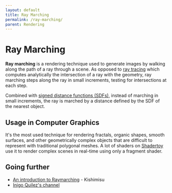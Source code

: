 ```yaml
---
layout: default
title: Ray Marching
permalink: /ray-marching/
parent: Rendering
---
```


# Ray Marching

**Ray marching** is a rendering technique used to generate images by walking along the path of a ray through a scene. As opposed to [ray tracing](/raytracing/) which computes analytically the intersection of a ray with the geometry, ray marching steps along the ray in small increments, testing for intersections at each step.

Combined with [signed distance functions (SDFs)](/signed-distance-function/), instead of marching in small increments, the ray is marched by a distance defined by the SDF of the nearest object.

## Usage in Computer Graphics

It's the most used technique for rendering fractals, organic shapes, smooth surfaces, and other geometrically complex objects that are difficult to represent with traditional polygonal meshes. A lot of shaders on [Shadertoy](https://www.shadertoy.com/) use it to render complex scenes in real-time using only a fragment shader.

## Going further
- [An introduction to Raymarching](https://www.youtube.com/watch?v=khblXafu7iA) - Kishimisu
- [Inigo Quilez's channel](https://www.youtube.com/@InigoQuilez)